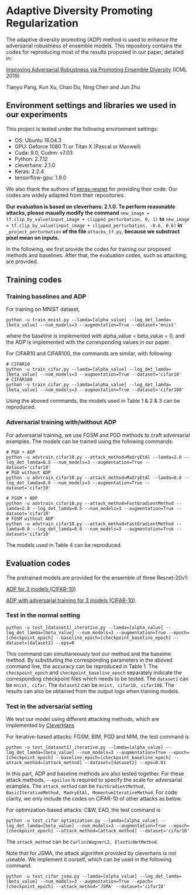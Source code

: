 # Adaptive Diversity Promoting Regularization

The adaptive diversity promoting (ADP) method is used to enhance the adversarial robustness of ensemble models. This repository contains the codes for reproducing most of the results proposed in our paper, detailed in:

[Improving Adversarial Robustness via Promoting Ensemble Diversity](https://arxiv.org/pdf/1901.08846.pdf) (ICML 2019)

Tianyu Pang, Kun Xu, Chao Du, Ning Chen and Jun Zhu

## Environment settings and libraries we used in our experiments

This project is tested under the following environment settings:
- OS: Ubuntu 16.04.3
- GPU: Geforce 1080 Ti or Titan X (Pascal or Maxwell)
- Cuda: 9.0, Cudnn: v7.03
- Python: 2.7.12
- cleverhans: 2.1.0
- Keras: 2.2.4
- tensorflow-gpu: 1.9.0

We also thank the authors of [keras-resnet](https://github.com/raghakot/keras-resnet) for providing their code. Our codes are widely adapted from their repositories.

**Our evaluation is based on cleverhans: 2.1.0. To perform reasonable attacks, please maually modify the command** ```new_image = tf.clip_by_value(input_image + clipped_perturbation, 0, 1)``` **to** ```new_image = tf.clip_by_value(input_image + clipped_perturbation, -0.6, 0.6)``` **in** ```_project_perturbation``` **of the file** ```attacks_tf.py```, **because we substract pixel mean on inputs.**


In the following, we first provide the codes for training our proposed methods and baselines. After that, the evaluation codes, such as attacking, are provided.

## Training codes

### Training baselines and ADP

For training on MNIST dataset, 
```shell
python -u train_mnist.py --lamda=[alpha_value] --log_det_lamda=[beta_value] --num_models=3 --augmentation=True --dataset='mnist'
```
where the baseline is implemented with alpha_value = beta_value = 0, and the ADP is implemented with the corresponding values in our paper.

For CIFAR10 and CIFAR100, the commands are similar, with following:
```shell
# CIFAR10
python -u train_cifar.py --lamda=[alpha_value] --log_det_lamda=[beta_value] --num_models=3 --augmentation=True --dataset='cifar10'
# CIFAR100
python -u train_cifar.py --lamda=[alpha_value] --log_det_lamda=[beta_value] --num_models=3 --augmentation=True --dataset='cifar100'
```

Using the aboved commands, the models used in Table 1 & 2 & 3 can be reproduced.

### Adversarial training with/without ADP
For adversarial training, we use FGSM and PGD methods to craft adversarial examples.
The models can be trained using the following commands:

```shell
# PGD + ADP
python -u advtrain_cifar10.py --attack_method=MadryEtAl --lamda=2.0 --log_det_lamda=0.5 --num_models=3 --augmentation=True --dataset='cifar10'
# PGD without ADP
python -u advtrain_cifar10.py --attack_method=MadryEtAl --lamda=0.0 --log_det_lamda=0.0 --num_models=3 --augmentation=True --dataset='cifar10' 

# FGSM + ADP
python -u advtrain_cifar10.py --attack_method=FastGradientMethod --lamda=2.0 --log_det_lamda=0.5 --num_models=3 --augmentation=True --dataset='cifar10'
# FGSM without ADP
python -u advtrain_cifar10.py --attack_method=FastGradientMethod --lamda=0.0 --log_det_lamda=0.0 --num_models=3 --augmentation=True --dataset='cifar10'
```

The models used in Table 4 can be reproduced.


## Evaluation codes

The pretrained models are provided for the ensemble of three Resnet-20v1: 

[ADP for 3 models (CIFAR-10)](http://ml.cs.tsinghua.edu.cn/~tianyu/ADP/pretrained_models/ADP_standard_3networks/cifar10_ResNet20v1_model.159.h5)

[ADP with adversarial training for 3 models (CIFAR-10)](http://ml.cs.tsinghua.edu.cn/~tianyu/ADP/pretrained_models/ADP_with_PGDtrain_3networks/cifar10_ResNet20v1_model.124.h5).

### Test in the normal setting
```shell
python -u test_[dataset1]_iterative.py --lamda=[alpha_value] --log_det_lamda=[beta_value] --num_models=3 --augmentation=True --epoch=[checkpoint_epoch] --baseline_epoch=[checkpoint_baseline_epoch] --dataset=[dataset2] --eps=0
```
This command can simultaneously test our method and the baseline method. By substituting the corresponding parameters in the aboved command line, the accuracy can be reproduced in Table 1. The ```checkpoint_epoch``` and ```checkpoint_baseline_epoch``` separately indicate the corresponding checkpoint files which needs to be tested. The ```dataset1``` can be ```mnist, cifar```. The ```dataset2``` can be ```mnist, cifar10, cifar100```. The results can also be obtained from the output logs when training models.

### Test in the adversarial setting
We test our model using different attacking methods, which are implemented by [CleverHans](https://github.com/tensorflow/cleverhans)

For iterative-based attacks: FGSM, BIM, PGD and MIM, the test command is
```shell
python -u test_[dataset1]_iterative.py --lamda=[alpha_value] --log_det_lamda=[beta_value] --num_models=3 --augmentation=True --epoch=[checkpoint_epoch] --baseline_epoch=[checkpoint_baseline_epoch] --attack_method=[attack_method] --dataset=[dataset2] --eps=0.01
```
In this part, ADP and baseline methods are also tested together. For these attack methods, ```--epsilon``` is required to specify the scale for adversarial examples. The ```attack_method``` can be ```FastGradientMethod, BasicIterativeMethod, MadryEtAl, MomentumIterativeMethod```. For code clarity, we only include the codes on CIFAR-10 of other attacks as below.

For optimization-based attacks: C&W, EAD, the test command is
```shell
python -u test_cifar_optimization.py --lamda=[alpha_value] --log_det_lamda=[beta_value] --num_models=3 --augmentation=True --epoch=[checkpoint_epoch] --attack_method=[attack_method] --dataset='cifar10'
```
The ```attack_method``` can be ```CarliniWagnerL2, ElasticNetMethod```.

Note that for JSMA, the attack algorithm provided by cleverhans is not useable. We implement it ourself, which can be used in the following command.
```shell
python -u test_cifar_jsma.py --lamda=[alpha_value] --log_det_lamda=[beta_value] --num_models=3 --augmentation=True --epoch=[checkpoint_epoch] --attack_method='JSMA' --dataset='cifar10'
```
